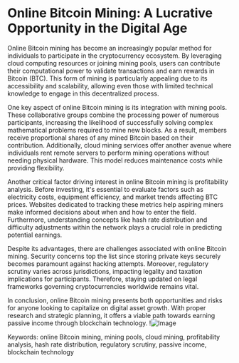 # Online Bitcoin Mining: A Lucrative Opportunity in the Digital Age

Online Bitcoin mining has become an increasingly popular method for individuals to participate in the cryptocurrency ecosystem. By leveraging cloud computing resources or joining mining pools, users can contribute their computational power to validate transactions and earn rewards in Bitcoin (BTC). This form of mining is particularly appealing due to its accessibility and scalability, allowing even those with limited technical knowledge to engage in this decentralized process.

One key aspect of online Bitcoin mining is its integration with mining pools. These collaborative groups combine the processing power of numerous participants, increasing the likelihood of successfully solving complex mathematical problems required to mine new blocks. As a result, members receive proportional shares of any mined Bitcoin based on their contribution. Additionally, cloud mining services offer another avenue where individuals rent remote servers to perform mining operations without needing physical hardware. This model reduces maintenance costs while providing flexibility.

Another critical factor driving interest in online Bitcoin mining is profitability analysis. Before investing, it's essential to evaluate factors such as electricity costs, equipment efficiency, and market trends affecting BTC prices. Websites dedicated to tracking these metrics help aspiring miners make informed decisions about when and how to enter the field. Furthermore, understanding concepts like hash rate distribution and difficulty adjustments within the network plays a crucial role in predicting potential earnings.

Despite its advantages, there are challenges associated with online Bitcoin mining. Security concerns top the list since storing private keys securely becomes paramount against hacking attempts. Moreover, regulatory scrutiny varies across jurisdictions, impacting legality and taxation implications for participants. Therefore, staying updated on legal frameworks governing cryptocurrencies worldwide remains vital.

In conclusion, online Bitcoin mining presents both opportunities and risks for anyone looking to capitalize on digital asset growth. With proper research and strategic planning, it offers a viable path towards earning passive income through blockchain technology. !![Image](https://github.com/user-attachments/assets/590b50a7-4459-4e76-8a31-559aed223621)

Keywords: online Bitcoin mining, mining pools, cloud mining, profitability analysis, hash rate distribution, regulatory scrutiny, passive income, blockchain technology